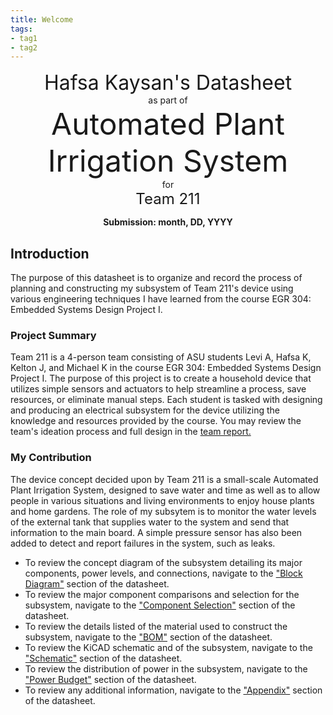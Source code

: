 ```yaml
---
title: Welcome
tags:
- tag1
- tag2
---
```

<center>
<font size= "6">Hafsa Kaysan's Datasheet</font><br>
as part of<br>
<font size= "8"> Automated Plant Irrigation System</font><br>
for<br>
<font size= "5"> Team 211 </font><br>

**Submission: month, DD, YYYY**
</center>

## Introduction

The purpose of this datasheet is to organize and record the process of planning and constructing my subsystem of Team 211's device using various engineering techniques I have learned from the course EGR 304: Embedded Systems Design Project I. 

### Project Summary

Team 211 is a 4-person team consisting of ASU students Levi A, Hafsa K, Kelton J, and Michael K in the course EGR 304: Embedded Systems Design Project I. The purpose of this project is to create a household device that utilizes simple sensors and actuators to help streamline a process, save resources, or eliminate manual steps. Each student is tasked with designing and producing an electrical subsystem for the device utilizing the knowledge and resources provided by the course. You may review the team's ideation process and full design in the [team report.](https://egr304-2025-f-211.github.io/)

### My Contribution

The device concept decided upon by Team 211 is a small-scale Automated Plant Irrigation System, designed to save water and time as well as to allow people in various situations and living environments to enjoy house plants and home gardens. The role of my subsytem is to monitor the water levels of the external tank that supplies water to the system and send that information to the main board. A simple pressure sensor has also been added to detect and report failures in the system, such as leaks. 

* To review the concept diagram of the subsystem detailing its major components, power levels, and connections, navigate to the ["Block Diagram"](https://hfsksn.github.io/01-Block-Diagram/Block-Diagram/) section of the datasheet.
* To review the major component comparisons and selection for the subsystem, navigate to the ["Component Selection"](https://hfsksn.github.io/02-Component-Selection/Component-Selection/) section of the datasheet.
* To review the details listed of the material used to construct the subsystem, navigate to the ["BOM"](https://hfsksn.github.io/03-BOM/BOM/) section of the datasheet.
* To review the KiCAD schematic and of the subsystem, navigate to the ["Schematic"](https://hfsksn.github.io/04-Schematic/schematic/) section of the datasheet.
* To review the distribution of power in the subsystem, navigate to the ["Power Budget"](https://hfsksn.github.io/05-Power-Budget/Power-Budget/) section of the datasheet.
* To review any additional information, navigate to the ["Appendix"](https://hfsksn.github.io/Appendix/) section of the datasheet.
